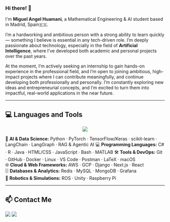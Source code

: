 ### **Hi there!** 👋

I'm **Miguel Angel Huamani**, a Mathematical Engineering & AI student based in Madrid, Spain🇪🇸.

I’m a hardworking and ambitious person with a strong ability to learn quickly — something I believe is essential in any tech-driven role. I’m deeply passionate about technology, especially in the field of **Artificial Intelligence**, where I’ve developed both academic and personal projects over the past years. 

At the moment, I’m actively seeking an internship to gain hands-on experience in the professional field, and I’m open to joining ambitious, high-impact projects where I can contribute meaningfully, and continue developing both professionally and personally. I’m constantly exploring new ideas and entrepreneurial concepts, and I’m excited to turn them into impactful, real-world applications in the near future.


---

## 💻 Languages and Tools
<p align="center">
  <a href="https://skillicons.dev">
    <img src="https://skillicons.dev/icons?i=python,pytorch,tensorflow,sklearn,matlab,cs,r,html,css,js,bash,git,github,docker,linux,vscode,postman,latex,apple,aws,django,nextjs,react,redis,mysql,mongodb,grafana,ros,unity,raspberrypi" />
  </a>
</p>

<p align="center">

🧠 <strong>AI & Data Science:</strong> Python · PyTorch · TensorFlow/Keras · scikit-learn · LangChain · LangGraph · RAG & Agentic AI 
💻 <strong>Programming Languages:</strong> C# · R · Java · HTML/CSS · JavaScript · Bash · MATLAB 
🛠️ <strong>Tools & DevOps:</strong> Git · GitHub · Docker · Linux · VS Code · Postman · LaTeX · macOS  
🌐 <strong>Cloud & Web Frameworks:</strong> AWS · GCP · Django · Next.js · React  
🗄️ <strong>Databases & Analytics:</strong> Redis · MySQL · MongoDB · Grafana  
🤖 <strong>Robotics & Simulations:</strong> ROS · Unity · Raspberry Pi


---

## 📫 Contact Me

<p align="left">
  <a href="mailto:miguelangel01082004@gmail.com"><img src="https://img.shields.io/badge/Gmail-D14836?style=flat&logo=gmail&logoColor=white" /></a>
  <a href="https://www.linkedin.com/in/miguelangelhuamani"><img src="https://img.shields.io/badge/LinkedIn-0077B5?style=flat&logo=linkedin&logoColor=white" /></a>
</p>
